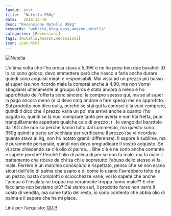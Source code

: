 ```yaml
---
layout: post
title:  "Nutella 950g"
date:   2018-12-19
desc: "Recensione Nutella 950g"
keywords: "website,blog,easy,amazon,nutella"
categories: [Recensioni]
tags: [Nutella,Amazon,Recensioni]
icon: icon-html
---
```

![Nutella](https://images-na.ssl-images-amazon.com/images/I/81XohUiVuOL._SY550_.jpg)

L'ultima volta che l'ho presa stava a 5,39€ e ne ho presi ben due barattoli :D lo so sono goloso, devo ammettere però che riesco a farla anche durare quindi sono acquisti mirati e responsabili. Mai vista ad un prezzo più basso al super (se non ricordo male la comprai anche a 4.90, ma non vorrei sbagliare) ultimamente al gruppo Gros è stata ancora a meno e ho approfittato dell'offerta sono sincero, la compro spesso qui, ma se al super la pago ancora meno (e ci devo cmq andare a fare spesa) me ne approfitto. Sul prodotto non dico nulla, perchè se stai qui la conosci e la vuoi comprare, quindi ti dico che il prezzo varia un po' ma arriva anche a quanto l'ho pagata io, quindi se la vuoi comprare tanto per averla e non hai fretta, puoi tranquillamente aspettare qualche calo di prezzo ;) . Io vengo dal barattolo da 1KG che non so perchè hanno tolto dal commercio, ma questo sono 950g quindi a parte un'occhiata per verificarne il prezzo (se vi ricordate quanto stava al Kg, non ho notato grandi differenze). Il sapore è sublime, ma è puramente personale, quindi non devo pregiudicare il vostro acquisto. Se vi state chiedendo se c'è olio di palma.... Bhe c'è e ne sono anche contento e sapete perchè? Perchè l'olio di palma di per se non fa male, ma fa male il trattamento che riceve da chi sa chi e sopratutto l'abuso dello stesso vi fa male. Ferrero è un marchio conosciuto e rispettato, penso che se non erano sicuri dell'olio di palma che usano e di come lo usano l'avrebbero tolto da un pezzo, basta complotti o sciocchezze varie, voi lo sapete che anche l'acqua o l'insalata se troppa ma veramente troppa fanno male?? E che facciamo non beviamo più? Dai siamo seri, il prodotto forse non varrà il costo di vendita, ma come tutto del resto, io sono contento che abbia olio di palma e il sapore che ha mi piace.

Link per l'acquisto: [QUI!!](https://amzn.to/2GvXwax)
